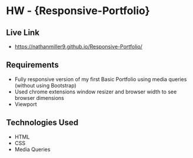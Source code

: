 # HW - {Responsive-Portfolio}

## Live Link 
 - https://nathanmiller9.github.io/Responsive-Portfolio/

## Requirements
- Fully responsive version of my first Basic Portfolio using media queries (without using Bootstrap)
- Used chrome extensions window resizer and browser width to see browser dimensions
- Viewport

## Technologies Used
- HTML
- CSS
- Media Queries
